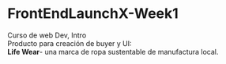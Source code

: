 # FrontEndLaunchX-Week1
Curso de web Dev, Intro
<br>
Producto para creación de buyer y UI:
<br>**Life Wear**- una marca de ropa sustentable de manufactura local.
